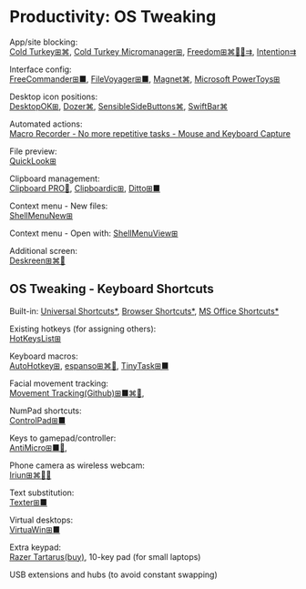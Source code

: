 # Productivity: OS Tweaking

App/site blocking:  
[Cold Turkey⊞⌘](https://getcoldturkey.com/),
[Cold Turkey Micromanager⊞](https://getcoldturkey.com/micromanager/),
[Freedom⊞⌘🍎🤖⇉](https://freedom.to/),
[Intention⇉](https://www.getintention.com/)

Interface config:  
[FreeCommander⊞■](https://freecommander.com/en/summary/),
[FileVoyager⊞■](https://www.filevoyager.com/),
[Magnet⌘](https://magnet.crowdcafe.com/),
[Microsoft PowerToys⊞](https://docs.microsoft.com/en-us/windows/powertoys/)

Desktop icon positions:  
[DesktopOK⊞](https://www.softwareok.com/?seite=Freeware/DesktopOK),
[Dozer⌘](https://github.com/Mortennn/Dozer),
[SensibleSideButtons⌘](https://sensible-side-buttons.archagon.net/),
[SwiftBar⌘](https://swiftbar.app/)

Automated actions:  
[Macro Recorder - No more repetitive tasks - Mouse and Keyboard Capture](https://www.macrorecorder.com/)

File preview:  
[QuickLook⊞](https://apps.microsoft.com/store/detail/quicklook/9NV4BS3L1H4S)

Clipboard management:  
[Clipboard PRO🍎](https://clipboardpro.app/),
[Clipboardic⊞](https://www.nirsoft.net/utils/clipboardic.html),
[Ditto⊞■](https://ditto-cp.sourceforge.io/)

Context menu - New files:  
[ShellMenuNew⊞](https://www.nirsoft.net/utils/shell_menu_new.html)

Context menu - Open with:
[ShellMenuView⊞](https://www.nirsoft.net/utils/shell_menu_view.html)

Additional screen:  
[Deskreen⊞⌘🐧](https://deskreen.com/lang-en)

## OS Tweaking - Keyboard Shortcuts

Built-in:
[Universal Shortcuts*](https://stucky.tech/toolbox/u),
[Browser Shortcuts*](https://stucky.tech/toolbox/b),
[MS Office Shortcuts*](https://stucky.tech/toolbox/o)

Existing hotkeys (for assigning others):  
[HotKeysList⊞](https://www.nirsoft.net/utils/hot_keys_list.html)

Keyboard macros:  
[AutoHotkey⊞](https://www.autohotkey.com/),
[espanso⊞⌘🐧](https://espanso.org/),
[TinyTask⊞■](https://thetinytask.com/)

Facial movement tracking:  
[Movement Tracking(Github)⊞■⌘🐧](https://github.com/surya-veer/movement-tracking),

NumPad shortcuts:  
[ControlPad⊞■](https://sector-seven.com/software/controlpad)

Keys to gamepad/controller:  
[AntiMicro⊞■🐧](https://github.com/AntiMicro/antimicro),

Phone camera as wireless webcam:  
[Iriun⊞⌘🐧🤖](https://iriun.com/)

Text substitution:  
[Texter⊞■](https://texter.en.softonic.com/)

Virtual desktops:  
[VirtuaWin⊞■](https://virtuawin.sourceforge.io/)

Extra keypad:  
[Razer Tartarus(buy)](https://www.razer.com/search/tartarus),
10-key pad (for small laptops)

USB extensions and hubs (to avoid constant swapping)
